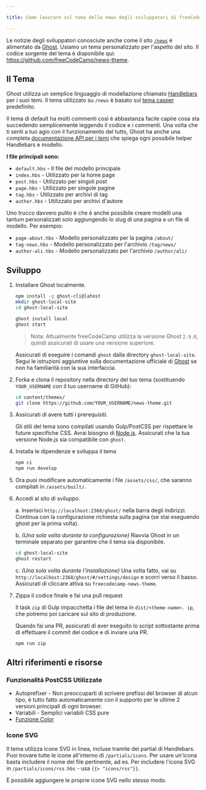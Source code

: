 ```yaml
---

title: Come lavorare sul tema delle news degli sviluppatori di freeCodeCamp.org

---
```


Le notizie degli sviluppatori conosciute anche come il sito [`/news`](https://www.freecodecamp.org/news) è alimentato da [Ghost](https://ghost.org/). Usiamo un tema personalizzato per l'aspetto del sito. Il codice sorgente del tema è disponibile qui: <https://github.com/freeCodeCamp/news-theme>.

## Il Tema

Ghost utilizza un semplice linguaggio di modellazione chiamato [Handlebars](http://handlebarsjs.com/) per i suoi temi. Il tema utilizzato su `/news` è basato sul [tema casper](https://github.com/TryGhost/Casper) predefinito.

Il tema di default ha molti commenti così è abbastanza facile capire cosa sta succedendo semplicemente leggendo il codice e i commenti. Una volta che ti senti a tuo agio con il funzionamento del tutto, Ghost ha anche una completa [documentazione API per i temi](https://themes.ghost.org) che spiega ogni possibile helper Handlebars e modello.

**I file principali sono:**

- `default.hbs` - Il file del modello principale
- `index.hbs` - Utilizzato per la home page
- `post.hbs` - Utilizzato per singoli post
- `page.hbs` - Utilizzato per singole pagine
- `tag.hbs` - Utilizzato per archivi di tag
- `author.hbs` - Utilizzato per archivi d'autore

Uno trucco davvero pulito è che è anche possibile creare modelli una tantum personalizzati solo aggiungendo lo slug di una pagina a un file di modello. Per esempio:

- `page-about.hbs` - Modello personalizzato per la pagina `/about/`
- `tag-news.hbs` - Modello personalizzato per l'archivio `/tag/news/`
- `author-ali.hbs` - Modello personalizzato per l'archivio `/author/ali/`

## Sviluppo

1. Installare Ghost localmente.

   ```sh
   npm install -g ghost-cli@latest
   mkdir ghost-local-site
   cd ghost-local-site
   ```

   ```sh
   ghost install local
   ghost start
   ```

   > Nota: Attualmente freeCodeCamp utilizza la versione Ghost `2.9.0`, quindi assicurati di usare una versione superiore.

   Assicurati di eseguire i comandi `ghost` dalla directory `ghost-local-site`. Segui le istruzioni aggiuntive sulla documentazione ufficiale di [Ghost](https://docs.ghost.org) se non ha familiarità con la sua interfaccia.

2. Forka e clona il repository nella directory del tuo tema (sostituendo `YOUR_USERNAME` con il tuo username di GitHub):

   ```sh
   cd content/themes/
   git clone https://github.com/YOUR_USERNAME/news-theme.git
   ```

3. Assicurati di avere tutti i prerequisiti.

   Gli stili del tema sono compilati usando Gulp/PostCSS per rispettare le future specifiche CSS. Avrai bisogno di [Node.js](https://nodejs.org/). Assicurati che la tua versione Node.js sia compatibile con `ghost`.

4. Installa le dipendenze e sviluppa il tema

   ```sh
   npm ci
   npm run develop
   ```

5. Ora puoi modificare automaticamente i file `/assets/css/`, che saranno compilati in `/assets/built/`.

6. Accedi al sito di sviluppo.

   a. Inserisci `http://localhost:2368/ghost/` nella barra degli indirizzi. Continua con la configurazione richiesta sulla pagina (se stai eseguendo ghost per la prima volta).

   b. _(Una sola volta durante la configurazione)_ Riavvia Ghost in un terminale separato per garantire che il tema sia disponibile.

   ```sh
   cd ghost-local-site
   ghost restart
   ```

   c. _(Una sola volta durante l'installazione)_ Una volta fatto, vai su `http://localhost:2368/ghost/#/settings/design` e scorri verso il basso. Assicurati di cliccare attiva su `freecodecamp-news-theme`.

7. Zippa il codice finale e fai una pull request

   Il task `zip` di Gulp impacchetta i file del tema in `dist/<theme-name>. ip`, che potremo poi caricare sul sito di produzione.

   Quando fai una PR, assicurati di aver eseguito lo script sottostante prima di effettuare il commit del codice e di inviare una PR.

   ```sh
   npm run zip
   ```

## Altri riferimenti e risorse

### Funzionalità PostCSS Utilizzate

- Autoprefixer - Non preoccuparti di scrivere prefissi del browser di alcun tipo, è tutto fatto automaticamente con il supporto per le ultime 2 versioni principali di ogni browser.
- Variabili - Semplici variabili CSS pure
- [Funzione Color](https://github.com/postcss/postcss-color-function)

### Icone SVG

Il tema utilizza icone SVG in linea, incluse tramite dei partial di Handlebars. Puoi trovare tutte le icone all'interno di `/partials/icons`. Per usare un'icona basta includere il nome del file pertinente, ad es. Per includere l'icona SVG in `/partials/icons/rss.hbs` - usa `{{> "icons/rss"}}`.

È possibile aggiungere le proprie icone SVG nello stesso modo.
